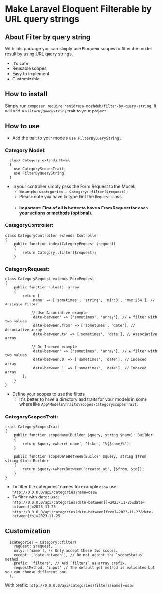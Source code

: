 # Make Laravel Eloquent Filterable by URL query strings

## About Filter by query string
With this package you can simply use Eloquent scopes to filter the model result by using URL query strings.
- It's safe
- Reusable scopes
- Easy to implement
- Customizable

## How to install
Simply run `composer require hamidreza-mozhdeh/filter-by-query-string`. It will add a `FilterByQueryString` trait to your project.

## How to use
- Add the trait to your models `use FilterByQueryString;`.
### Category Model:
```
  class Category extends Model
  {
    use CategoryScopesTrait;
    use FilterByQueryString;
  }
```
- In your controller simply pass the Form Request to the Model:
  - Example: `$categories = Category::filter($request);`
  - Please note you have to type hint the `Request` class.
  - #### Important: First of all is better to have a From Request for each your actions or methods (optional).
### CategoryController:
```
class CategoryController extends Controller
{
    public function index(CategoryRequest $request)
    {
        return Category::filter($request);
    }
```
### CategoryRequest:
```
class CategoryRequest extends FormRequest
{
    public function rules(): array
    {
        return [
            'name' => ['sometimes', 'string', 'min:3', 'max:254'], // A single filter

            // Use Associative example
            'date-between' => ['sometimes', 'array'], // A filter with two values
            'date-between.from' => ['sometimes', 'date'], // Associative array
            'date-between.to' => ['sometimes', 'date'], // Associative array
             
            // Or Indexed example
            'date-between' => ['sometimes', 'array'], // A filter with two values
            'date-between.0' => ['sometimes', 'date'], // Indexed array
            'date-between.1' => ['sometimes', 'date'], // Indexed array
        ];
    }
}
```
- Define your scopes to use the filters
  - It's better to have a directory and traits for your models in some where like `App\Models\Traits\Scopes\CategoryScopesTrait`.
### CategoryScopesTrait:
```
trait CategoryScopesTrait
{
    public function scopeName(Builder $query, string $name): Builder
    {
        return $query->where('name', 'like', "%{$name}%");
    }

    public function scopeDateBetween(Builder $query, string $from, string $to): Builder
    {
        return $query->whereBetween('created_at', [$from, $to]);
    }
}
```
- To filter the categories' names for example `ossw` use: <br>
  `http://0.0.0.0/api/categories?name=ossw`
- To filter with dates use: <br>
`http://0.0.0.0/api/categories?date-between[]=2023-11-23&date-between[]=2023-11-25` <br>
  `http://0.0.0.0/api/categories?date-between[from]=2023-11-23&date-between[to]=2023-11-25`
## Customization
```
  $categories = Category::filter(
    request: $request,
    only: ['name'], // Only accept these two scopes.
    except: ['date-between'], // Do not accept the `scopeStatus` method.
    prefix: 'filters', // Add `filters` as array prefix.
    requestMethod: 'input' // The default get method is validated but you can choose different one.
  );
```
With prefix: `http://0.0.0.0/api/categories?filters[name]=ossw`